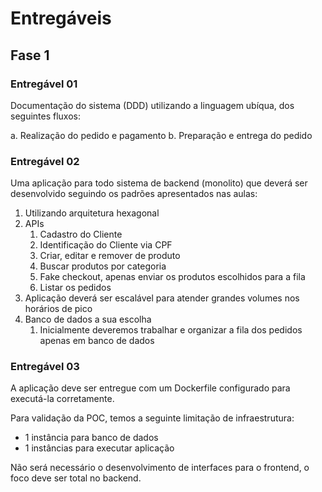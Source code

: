 # Entregáveis

## Fase 1

### Entregável 01

Documentação do sistema (DDD) utilizando a linguagem ubíqua, dos seguintes fluxos:

a. Realização do pedido e pagamento
b. Preparação e entrega do pedido

### Entregável 02

Uma aplicação para todo sistema de backend (monolito) que deverá ser desenvolvido seguindo os padrões apresentados nas aulas:

1. Utilizando arquitetura hexagonal
2. APIs
    1. Cadastro do Cliente
    2. Identificação do Cliente via CPF
    3. Criar, editar e remover de produto
    4. Buscar produtos por categoria
    5. Fake checkout, apenas enviar os produtos escolhidos para a fila
    6. Listar os pedidos
3. Aplicação deverá ser escalável para atender grandes volumes nos horários de pico
4. Banco de dados a sua escolha
    1. Inicialmente deveremos trabalhar e organizar a fila dos pedidos apenas em banco de dados

### Entregável 03

A aplicação deve ser entregue com um Dockerfile configurado para executá-la corretamente.

Para validação da POC, temos a seguinte limitação de infraestrutura:

- 1 instância para banco de dados
- 1 instâncias para executar aplicação

Não será necessário o desenvolvimento de interfaces para o frontend, o foco deve ser total no backend.
